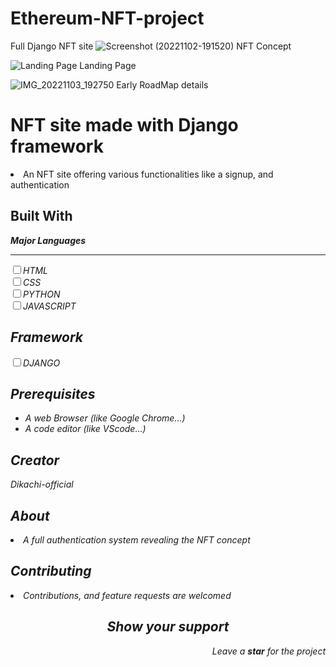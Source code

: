 # Ethereum-NFT-project
Full Django NFT site
![Screenshot (20221102-191520)](https://user-images.githubusercontent.com/86185353/199806726-7a32dee1-3479-47e9-95ab-6eec9e3475c0.jpg) NFT Concept

![Landing Page](https://user-images.githubusercontent.com/86185353/199807356-eccc52a2-2a1a-45bd-a205-13797ffd4b53.jpg) Landing Page

![IMG_20221103_192750](https://user-images.githubusercontent.com/86185353/199809178-60666216-7241-4b8c-b93f-47abc3bbe06f.jpg) Early RoadMap details
<h1>NFT site made with Django framework</h1>
<li> An NFT site offering various functionalities like a signup, and authentication</li>
<h2>Built With</h2>
<strong><i><p>Major Languages</p><i></strong>
<hr>
<input type="checkbox"><label for="title">HTML</label><br>
<input type="checkbox"><label for="title">CSS</label><br>
<input type="checkbox"><label for="title">PYTHON</label><br>
<input type="checkbox"><label for="title">JAVASCRIPT</label><br>
<h2>Framework</h2>
<input type="checkbox"><label for="title">DJANGO</label><br>
<h2>Prerequisites</h2>
<ul>
<li> A web Browser (like Google Chrome...)</li>
<li> A code editor (like VScode...)</li>
</ul>
<h2>Creator</h2>
<p><i class="ri-account-circle-fill"></i>Dikachi-official</p>
<h2>About</h2>
<li>A full authentication system revealing the NFT concept</li>
<h2>Contributing</h2>
<li>Contributions, and feature requests are welcomed</li>
<h2 align="center">Show your support</h2>
<p align="right">Leave a <strong><i>star</i></strong> for the project</p> 

